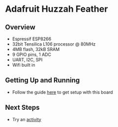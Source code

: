# Adafruit Huzzah Feather

## Overview

- Espressif ESP8266
- 32bit Tensilica L106 processor @ 80MHz
- 4MB flash, 32kB SRAM
- 9 GPIO pins, 1 ADC
- UART, I2C, SPI
- Wifi built in

## Getting Up and Running

* Follow the guide [here](https://learn.adafruit.com/adafruit-feather-huzzah-esp8266?view=all#using-arduino-ide) to get setup with this board

## Next Steps

* Try an [activity](/activities)
